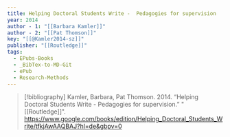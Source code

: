 ```yaml
---
title: Helping Doctoral Students Write -  Pedagogies for supervision
year: 2014
author - 1: "[[Barbara Kamler]]"
author - 2: "[[Pat Thomson]]"
key: "[[@Kamler2014-sz]]"
publisher: "[[Routledge]]"
tags:
  - EPubs-Books
  - _BibTex-to-MD-Git
  - ePub
  - Research-Methods
---
```


> [!bibliography]
> Kamler, Barbara, Pat Thomson. 2014. “Helping Doctoral Students Write -  Pedagogies for supervision.” "[[Routledge]]". https://www.google.com/books/edition/Helping_Doctoral_Students_Write/tfkjAwAAQBAJ?hl=de&gbpv=0